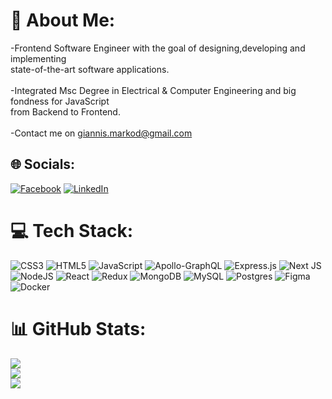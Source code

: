# 💫 About Me:
-Frontend Software Engineer with the goal of designing,developing and implementing <br>state-of-the-art software applications.<br><br>-Integrated Msc Degree in Electrical & Computer Engineering and  big fondness for JavaScript <br>from Backend to Frontend.<br><br>-Contact me on giannis.markod@gmail.com


## 🌐 Socials:
[![Facebook](https://img.shields.io/badge/Facebook-%231877F2.svg?logo=Facebook&logoColor=white)](https://facebook.com/https://www.facebook.com/giannis.markodimitrakis/) [![LinkedIn](https://img.shields.io/badge/LinkedIn-%230077B5.svg?logo=linkedin&logoColor=white)](https://linkedin.com/in/www.linkedin.com/in/giannis-markodimitrakis) 

# 💻 Tech Stack:
![CSS3](https://img.shields.io/badge/css3-%231572B6.svg?style=plastic&logo=css3&logoColor=white) ![HTML5](https://img.shields.io/badge/html5-%23E34F26.svg?style=plastic&logo=html5&logoColor=white) ![JavaScript](https://img.shields.io/badge/javascript-%23323330.svg?style=plastic&logo=javascript&logoColor=%23F7DF1E) ![Apollo-GraphQL](https://img.shields.io/badge/-ApolloGraphQL-311C87?style=plastic&logo=apollo-graphql) ![Express.js](https://img.shields.io/badge/express.js-%23404d59.svg?style=plastic&logo=express&logoColor=%2361DAFB) ![Next JS](https://img.shields.io/badge/Next-black?style=plastic&logo=next.js&logoColor=white) ![NodeJS](https://img.shields.io/badge/node.js-6DA55F?style=plastic&logo=node.js&logoColor=white) ![React](https://img.shields.io/badge/react-%2320232a.svg?style=plastic&logo=react&logoColor=%2361DAFB) ![Redux](https://img.shields.io/badge/redux-%23593d88.svg?style=plastic&logo=redux&logoColor=white) ![MongoDB](https://img.shields.io/badge/MongoDB-%234ea94b.svg?style=plastic&logo=mongodb&logoColor=white) ![MySQL](https://img.shields.io/badge/mysql-%2300f.svg?style=plastic&logo=mysql&logoColor=white) ![Postgres](https://img.shields.io/badge/postgres-%23316192.svg?style=plastic&logo=postgresql&logoColor=white) 	![Figma](https://img.shields.io/badge/figma-%23F24E1E.svg?style=plastic&logo=figma&logoColor=white) ![Docker](https://img.shields.io/badge/docker-%230db7ed.svg?style=plastic&logo=docker&logoColor=white)
# 📊 GitHub Stats:
![](https://github-readme-stats.vercel.app/api?username=Markodimitrakis-Giannis&theme=blueberry&hide_border=false&include_all_commits=true&count_private=true)<br/>
![](https://github-readme-streak-stats.herokuapp.com/?user=Markodimitrakis-Giannis&theme=blueberry&hide_border=false)<br/>
![](https://github-readme-stats.vercel.app/api/top-langs/?username=Markodimitrakis-Giannis&theme=blueberry&hide_border=false&include_all_commits=true&count_private=true&layout=compact)

<!-- Proudly created with GPRM ( https://gprm.itsvg.in ) -->
